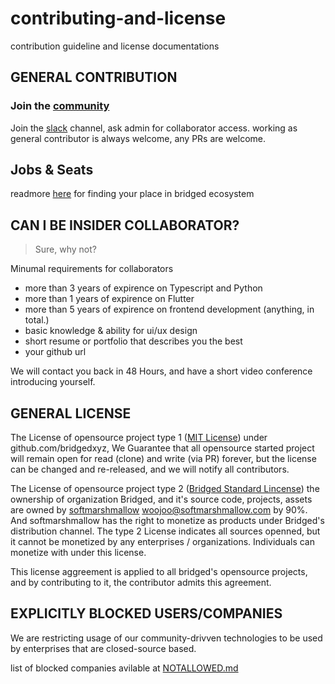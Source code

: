 # contributing-and-license
contribution guideline and license documentations


## GENERAL CONTRIBUTION
### Join the [community](https://www.notion.so/bridgedxyz/Bridged-OSS-Community-c6983f668e3e4204aed8856da0e73483)
Join the [slack](https://www.notion.so/bridgedxyz/Bridged-OSS-Community-c6983f668e3e4204aed8856da0e73483) channel, ask admin for collaborator access.
working as general contributor is always welcome, any PRs are welcome.


## Jobs & Seats
readmore [here](https://together.bridged.xyz) for finding your place in bridged ecosystem


## CAN I BE INSIDER COLLABORATOR?
> Sure, why not?

Minumal requirements for collaborators
- more than 3 years of expirence on Typescript and Python
- more than 1 years of expirence on Flutter
- more than 5 years of expirence on frontend development (anything, in total.)
- basic knowledge & ability for ui/ux design
- short resume or portfolio that describes you the best
- your github url

We will contact you back in 48 Hours, and have a short video conference introducing yourself.


## GENERAL LICENSE
The License of opensource project type 1 ([MIT License](./LICENSE_MIT)) under github.com/bridgedxyz, We Guarantee that all opensource started project will remain open for read (clone) and write (via PR) forever, but the license can be changed and re-released, and we will notify all contributors. 

The License of opensource project type 2 ([Bridged Standard Lincense](./LICENSE_BRIDGED_STANDARD)) the ownership of organization Bridged, and it's source code, projects, assets are owned by [softmarshmallow](github.com/softmarshmallow) <woojoo@softmarshmallow.com> by 90%. And softmarshmallow has the right to monetize as products under Bridged's distribution channel. The type 2 License indicates all sources openned, but it cannot be monetized by any enterprises / organizations. Individuals can monetize with under this license.

This license aggreement is applied to all bridged's opensource projects, and by contributing to it, the contributor admits this agreement.

## EXPLICITLY BLOCKED USERS/COMPANIES
We are restricting usage of our community-drivven technologies to be used by enterprises that are closed-source based.

list of blocked companies avilable at [NOTALLOWED.md](./NOTALLOWED.md)
